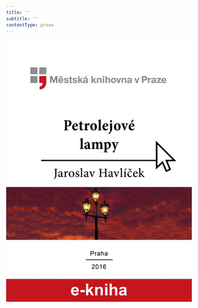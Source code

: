 ```yaml
---
title: ''
subtitle: ''
contentType: prose
---
```


<section>

![Petrolejové lampy](./resources/obalka.jpg)

</section>
